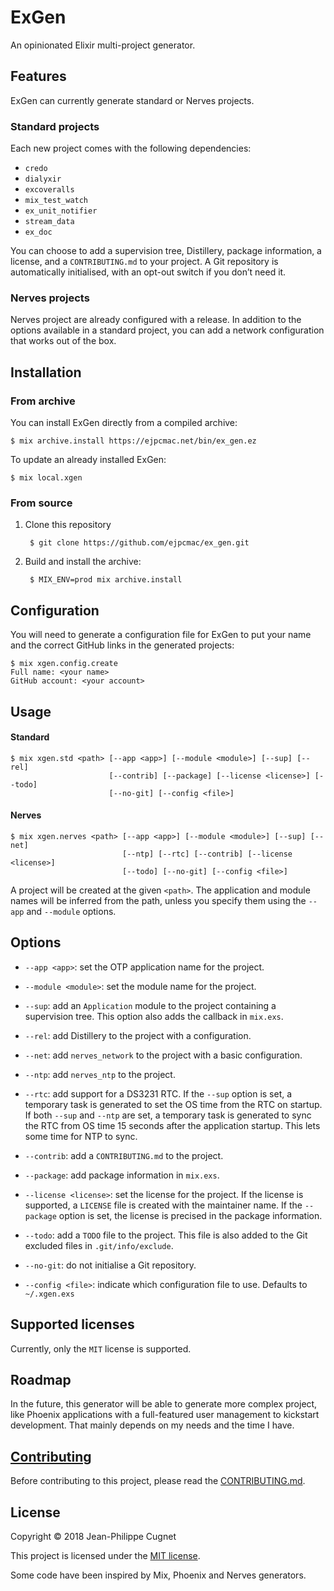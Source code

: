 # ExGen

An opinionated Elixir multi-project generator.

## Features

ExGen can currently generate standard or Nerves projects.

### Standard projects

Each new project comes with the following dependencies:

* `credo`
* `dialyxir`
* `excoveralls`
* `mix_test_watch`
* `ex_unit_notifier`
* `stream_data`
* `ex_doc`

You can choose to add a supervision tree, Distillery, package information, a
license, and a `CONTRIBUTING.md` to your project. A Git repository is
automatically initialised, with an opt-out switch if you don’t need it.

### Nerves projects

Nerves project are already configured with a release. In addition to the options
available in a standard project, you can add a network configuration that works
out of the box.

## Installation

### From archive

You can install ExGen directly from a compiled archive:

    $ mix archive.install https://ejpcmac.net/bin/ex_gen.ez

To update an already installed ExGen:

    $ mix local.xgen

### From source

1. Clone this repository

        $ git clone https://github.com/ejpcmac/ex_gen.git

2. Build and install the archive:

        $ MIX_ENV=prod mix archive.install

## Configuration

You will need to generate a configuration file for ExGen to put your name and
the correct GitHub links in the generated projects:

    $ mix xgen.config.create
    Full name: <your name>
    GitHub account: <your account>

## Usage

#### Standard

    $ mix xgen.std <path> [--app <app>] [--module <module>] [--sup] [--rel]
                          [--contrib] [--package] [--license <license>] [--todo]
                          [--no-git] [--config <file>]

#### Nerves

    $ mix xgen.nerves <path> [--app <app>] [--module <module>] [--sup] [--net]
                             [--ntp] [--rtc] [--contrib] [--license <license>]
                             [--todo] [--no-git] [--config <file>]

A project will be created at the given `<path>`. The application and module
names will be inferred from the path, unless you specify them using the
`--app` and `--module` options.

## Options

* `--app <app>`: set the OTP application name for the project.

* `--module <module>`: set the module name for the project.

* `--sup`: add an `Application` module to the project containing a supervision
    tree. This option also adds the callback in `mix.exs`.

* `--rel`: add Distillery to the project with a configuration.

* `--net`: add `nerves_network` to the project with a basic configuration.

* `--ntp`: add `nerves_ntp` to the project.

* `--rtc`: add support for a DS3231 RTC. If the `--sup` option is set, a
    temporary task is generated to set the OS time from the RTC on startup. If
    both `--sup` and `--ntp` are set, a temporary task is generated to sync the
    RTC from OS time 15 seconds after the application startup. This lets some
    time for NTP to sync.

* `--contrib`: add a `CONTRIBUTING.md` to the project.

* `--package`: add package information in `mix.exs`.

* `--license <license>`: set the license for the project. If the license is
    supported, a `LICENSE` file is created with the maintainer name. If the
    `--package` option is set, the license is precised in the package
    information.

* `--todo`: add a `TODO` file to the project. This file is also added to the
    Git excluded files in `.git/info/exclude`.

* `--no-git`: do not initialise a Git repository.

* `--config <file>`: indicate which configuration file to use. Defaults to
    `~/.xgen.exs`

## Supported licenses

Currently, only the `MIT` license is supported.

## Roadmap

In the future, this generator will be able to generate more complex project,
like Phoenix applications with a full-featured user management to kickstart
development. That mainly depends on my needs and the time I have.

## [Contributing](CONTRIBUTING.md)

Before contributing to this project, please read the
[CONTRIBUTING.md](CONTRIBUTING.md).

## License

Copyright © 2018 Jean-Philippe Cugnet

This project is licensed under the [MIT license](LICENSE).

Some code have been inspired by Mix, Phoenix and Nerves generators.
